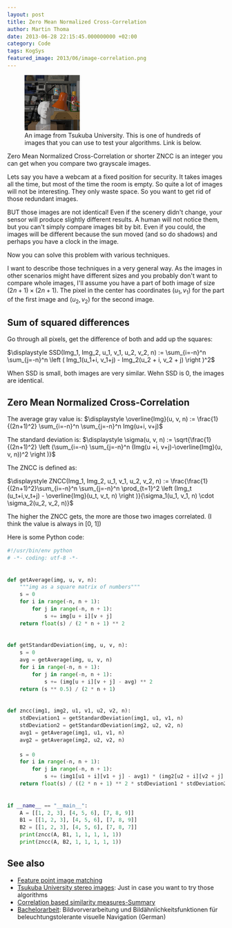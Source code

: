 ```yaml
---
layout: post
title: Zero Mean Normalized Cross-Correlation
author: Martin Thoma
date: 2013-06-28 22:15:45.000000000 +02:00
category: Code
tags: KogSys
featured_image: 2013/06/image-correlation.png
---
```

<figure class="alignright">
            <a href="../images/2013/06/image-correlation.png"><img src="../images/2013/06/image-correlation.png" alt="Image correlation test image" style="max-width:128px;max-height:128px;" class="size-full wp-image-71931"/></a>
            <figcaption class="text-center">An image from Tsukuba University. This is one of hundreds of images that you can use to test your algorithms. Link is below.</figcaption>
        </figure>

Zero Mean Normalized Cross-Correlation or shorter ZNCC is an integer you can get when you compare two grayscale images.

Lets say you have a webcam at a fixed position for security. It takes images all the time, but most of the time the room is empty. So quite a lot of images will not be interesting. They only waste space. So you want to get rid of those redundant images.

BUT those images are not identical! Even if the scenery didn't change, your sensor will produce slightly different results. A human will not notice them, but you can't simply compare images bit by bit. Even if you could, the images will be different because the sun moved (and so do shadows) and perhaps you have a clock in the image.

Now you can solve this problem with various techniques.

I want to describe those techniques in a very general way. As the images in other scenarios might have different sizes and you probably don't want to compare whole images, I'll assume you have a part of both image of size $(2n+1) \times (2n+1)$. The pixel in the center has coordinates $(u_1, v_1)$ for the part of the first image and $(u_2, v_2)$ for the second image.

<h2>Sum of squared differences</h2>
Go through all pixels, get the difference of both and add up the squares:

$\displaystyle SSD(Img_1, Img_2, u_1, v_1, u_2, v_2, n) := \sum_{i=-n}^n \sum_{j=-n}^n \left ( Img_1(u_1+i, v_1+j) - Img_2(u_2 + i, v_2 + j) \right )^2$

When SSD is small, both images are very similar. Wehn SSD is 0, the images are identical.

<h2>Zero Mean Normalized Cross-Correlation</h2>
The average gray value is:
$\displaystyle \overline{Img}(u, v, n) := \frac{1}{(2n+1)^2} \sum_{i=-n}^n \sum_{j=-n}^n Img(u+i, v+j)$

The standard deviation is:
$\displaystyle \sigma(u, v, n) := \sqrt{\frac{1}{(2n+1)^2} \left (\sum_{i=-n} \sum_{j=-n}^n (Img(u +i, v+j)-\overline{Img}(u, v, n))^2 \right )}$

The ZNCC is defined as:

$\displaystyle ZNCC(Img_1, Img_2, u_1, v_1, u_2, v_2, n) := \frac{\frac{1}{(2n+1)^2}\sum_{i=-n}^n \sum_{j=-n}^n \prod_{t=1}^2 \left (Img_t (u_t+i,v_t+j) - \overline{Img}(u_t, v_t, n) \right )}{\sigma_1(u_1, v_1, n) \cdot \sigma_2(u_2, v_2, n)}$

The higher the ZNCC gets, the more are those two images correlated.
(I think the value is always in [0, 1])

Here is some Python code:

```python
#!/usr/bin/env python
# -*- coding: utf-8 -*-


def getAverage(img, u, v, n):
    """img as a square matrix of numbers"""
    s = 0
    for i in range(-n, n + 1):
        for j in range(-n, n + 1):
            s += img[u + i][v + j]
    return float(s) / (2 * n + 1) ** 2


def getStandardDeviation(img, u, v, n):
    s = 0
    avg = getAverage(img, u, v, n)
    for i in range(-n, n + 1):
        for j in range(-n, n + 1):
            s += (img[u + i][v + j] - avg) ** 2
    return (s ** 0.5) / (2 * n + 1)


def zncc(img1, img2, u1, v1, u2, v2, n):
    stdDeviation1 = getStandardDeviation(img1, u1, v1, n)
    stdDeviation2 = getStandardDeviation(img2, u2, v2, n)
    avg1 = getAverage(img1, u1, v1, n)
    avg2 = getAverage(img2, u2, v2, n)

    s = 0
    for i in range(-n, n + 1):
        for j in range(-n, n + 1):
            s += (img1[u1 + i][v1 + j] - avg1) * (img2[u2 + i][v2 + j] - avg2)
    return float(s) / ((2 * n + 1) ** 2 * stdDeviation1 * stdDeviation2)


if __name__ == "__main__":
    A = [[1, 2, 3], [4, 5, 6], [7, 8, 9]]
    B1 = [[1, 2, 3], [4, 5, 6], [7, 8, 9]]
    B2 = [[1, 2, 3], [4, 5, 6], [7, 8, 7]]
    print(zncc(A, B1, 1, 1, 1, 1, 1))
    print(zncc(A, B2, 1, 1, 1, 1, 1))
```

<h2>See also</h2>
<ul>
  <li><a href="http://www.site.uottawa.ca/research/viva/projects/imagepairs/">Feature point image matching</a></li>
  <li><a href="http://www.cvlab.cs.tsukuba.ac.jp/index.php?CVLAB%20Home%20Page">Tsukuba University stereo images</a>: Just in case you want to try those algorithms</li>
  <li><a href="http://siddhantahuja.wordpress.com/tag/normalized-cross-correlation/">Correlation based similarity measures-Summary</a></li>
  <li><a href="http://www.ti.uni-bielefeld.de/downloads/publications/diploma_theses/ba11_bboettcher_illuminationchange.pdf">Bachelorarbeit</a>: Bildvorverarbeitung und Bild&auml;hnlichkeitsfunktionen f&uuml;r beleuchtungstolerante visuelle Navigation (German)</li>
</ul>
